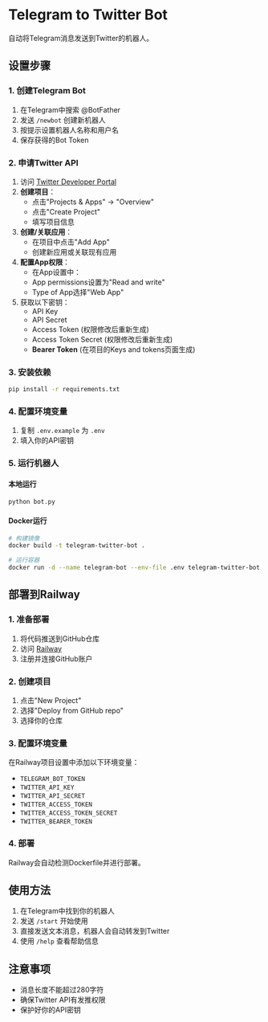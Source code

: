 # Telegram to Twitter Bot

自动将Telegram消息发送到Twitter的机器人。

## 设置步骤

### 1. 创建Telegram Bot
1. 在Telegram中搜索 @BotFather
2. 发送 `/newbot` 创建新机器人
3. 按提示设置机器人名称和用户名
4. 保存获得的Bot Token

### 2. 申请Twitter API
1. 访问 [Twitter Developer Portal](https://developer.twitter.com/)
2. **创建项目**：
   - 点击"Projects & Apps" → "Overview"
   - 点击"Create Project"
   - 填写项目信息
3. **创建/关联应用**：
   - 在项目中点击"Add App"
   - 创建新应用或关联现有应用
4. **配置App权限**：
   - 在App设置中：
   - App permissions设置为"Read and write"
   - Type of App选择"Web App"
5. 获取以下密钥：
   - API Key
   - API Secret
   - Access Token (权限修改后重新生成)
   - Access Token Secret (权限修改后重新生成)
   - **Bearer Token** (在项目的Keys and tokens页面生成)

### 3. 安装依赖
```bash
pip install -r requirements.txt
```

### 4. 配置环境变量
1. 复制 `.env.example` 为 `.env`
2. 填入你的API密钥

### 5. 运行机器人

#### 本地运行
```bash
python bot.py
```

#### Docker运行
```bash
# 构建镜像
docker build -t telegram-twitter-bot .

# 运行容器
docker run -d --name telegram-bot --env-file .env telegram-twitter-bot
```

## 部署到Railway

### 1. 准备部署
1. 将代码推送到GitHub仓库
2. 访问 [Railway](https://railway.app/)
3. 注册并连接GitHub账户

### 2. 创建项目
1. 点击"New Project"
2. 选择"Deploy from GitHub repo"
3. 选择你的仓库

### 3. 配置环境变量
在Railway项目设置中添加以下环境变量：
- `TELEGRAM_BOT_TOKEN`
- `TWITTER_API_KEY`
- `TWITTER_API_SECRET`
- `TWITTER_ACCESS_TOKEN`
- `TWITTER_ACCESS_TOKEN_SECRET`
- `TWITTER_BEARER_TOKEN`

### 4. 部署
Railway会自动检测Dockerfile并进行部署。

## 使用方法
1. 在Telegram中找到你的机器人
2. 发送 `/start` 开始使用
3. 直接发送文本消息，机器人会自动转发到Twitter
4. 使用 `/help` 查看帮助信息

## 注意事项
- 消息长度不能超过280字符
- 确保Twitter API有发推权限
- 保护好你的API密钥